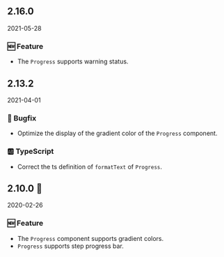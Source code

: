 ## 2.16.0

2021-05-28

### 🆕 Feature

- The `Progress` supports warning status.

## 2.13.2

2021-04-01

### 🐛 Bugfix

- Optimize the display of the gradient color of the `Progress` component.

### 🆎 TypeScript

- Correct the ts definition of `formatText` of `Progress`.



## 2.10.0 🏮

2020-02-26

### 🆕 Feature

- The `Progress` component supports gradient colors.
- `Progress` supports step progress bar.



